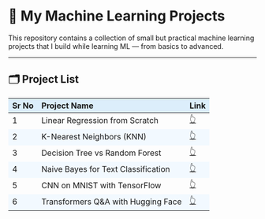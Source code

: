 
# 🧠 My Machine Learning Projects

This repository contains a collection of small but practical machine learning projects that I build while learning ML — from basics to advanced.

---

## 🗂️ Project List

<table style="width:100%; border-collapse: collapse;">
  <thead>
    <tr style="background-color: #dceefb;">
      <th align="left">Sr No</th>
      <th align="left">Project Name</th>
      <th align="left">Link</th>
    </tr>
  </thead>
  <tbody>
    <tr>
      <td>1</td>
      <td>Linear Regression from Scratch</td>
      <td><a href="./00_basics/linear_regression.ipynb">👆</a></td>
    </tr>
    <tr style="background-color: #f2f9ff;">
      <td>2</td>
      <td>K-Nearest Neighbors (KNN)</td>
      <td><a href="./00_basics/k_nearest_neighbors.ipynb">👆</a></td>
    </tr>
    <tr>
      <td>3</td>
      <td>Decision Tree vs Random Forest</td>
      <td><a href="./01_intermediate/decision_tree_vs_random_forest.ipynb">👆</a></td>
    </tr>
    <tr style="background-color: #f2f9ff;">
      <td>4</td>
      <td>Naive Bayes for Text Classification</td>
      <td><a href="./01_intermediate/naive_bayes_text.ipynb">👆</a></td>
    </tr>
    <tr>
      <td>5</td>
      <td>CNN on MNIST with TensorFlow</td>
      <td><a href="./02_advanced/cnn_mnist_tf.ipynb">👆</a></td>
    </tr>
    <tr style="background-color: #f2f9ff;">
      <td>6</td>
      <td>Transformers Q&A with Hugging Face</td>
      <td><a href="./02_advanced/transformers_qa_hf.ipynb">👆</a></td>
    </tr>
  </tbody>
</table>

